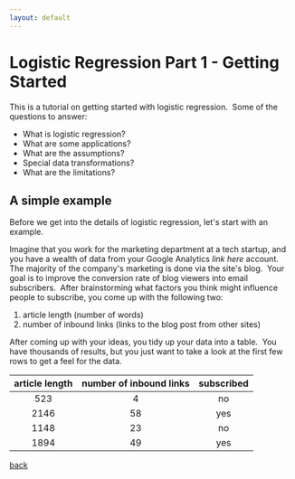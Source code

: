 ```yaml
---
layout: default
---
```



# Logistic Regression Part 1 - Getting Started

This is a tutorial on getting started with logistic regression.  Some of the questions to answer:
- What is logistic regression?
- What are some applications?
- What are the assumptions?
- Special data transformations?
- What are the limitations?

## A simple example
Before we get into the details of logistic regression, let's start with an example.  

Imagine that you work for the marketing department at a tech startup, and you have a wealth of data from your Google Analytics *link here* account.  The majority of the company's marketing is done via the site's blog.  Your goal is to improve the conversion rate of blog viewers into email subscribers.  After brainstorming what factors you think might influence people to subscribe, you come up with the following two:
1. article length (number of words)
2. number of inbound links (links to the blog post from other sites)

After coming up with your ideas, you tidy up your data into a table.  You have thousands of results, but you just want to take a look at the first few rows to get a feel for the data.

article length|number of inbound links|subscribed
:---: | :---: | :---:
523 | 4 | no
2146|58|yes
1148|23|no
1894|49|yes

[back](./)
